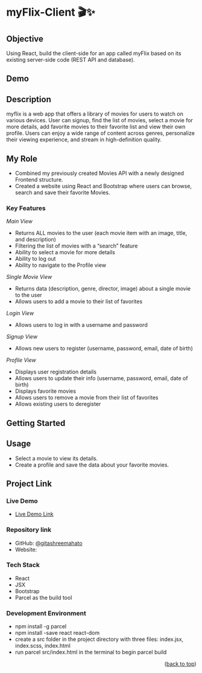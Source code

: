 # myFlix-Client 🎬✨

## Objective

Using React, build the client-side for an app called myFlix based on its
existing server-side code (REST API and database).

## Demo

## Description

myflix is a web app that offers a library of movies for users to watch on various devices. User can signup, find the list of movies, select a movie for more details, add favorite movies to their favorite list and view their own profile. Users can enjoy a wide range of content across genres, personalize their viewing experience, and stream in high-definition quality.

## My Role

- Combined my previously created Movies API with a newly designed Frontend structure.
- Created a website using React and Bootstrap where users can browse, search and save their favorite  Movies.

### Key Features

_Main View_

- Returns ALL movies to the user (each movie item with an image, title, and description)
- Filtering the list of movies with a “search” feature
- Ability to select a movie for more details
- Ability to log out
- Ability to navigate to the Profile view

_Single Movie View_

- Returns data (description, genre, director, image) about a single movie to the user
- Allows users to add a movie to their list of favorites

_Login View_

- Allows users to log in with a username and password

_Signup View_

- Allows new users to register (username, password, email, date of birth)

_Profile View_

- Displays user registration details
- Allows users to update their info (username, password, email, date of birth)
- Displays favorite movies
- Allows users to remove a movie from their list of favorites
- Allows existing users to deregister

## Getting Started

## Usage

- Select a movie to view its details.
- Create a profile and save the data about your favorite movies.

## Project Link

### Live Demo <a name="live-demo"></a>

- [Live Demo Link](https://gomyflix.netlify.app)

 ### Repository link

- GitHub: [@gitashreemahato](https://github.com/GitashreeMahato/myFlix-client)
- Website: 

### Tech Stack

- React
- JSX
- Bootstrap
- Parcel as the build tool

### Development Environment

- npm install -g parcel
- npm install -save react react-dom
- create a src folder in the project directory with three files: index.jsx, index.scss, index.html
- run parcel src/index.html in the terminal to begin parcel build


<p align="right">(<a href="#readme-top">back to top</a>)</p>
